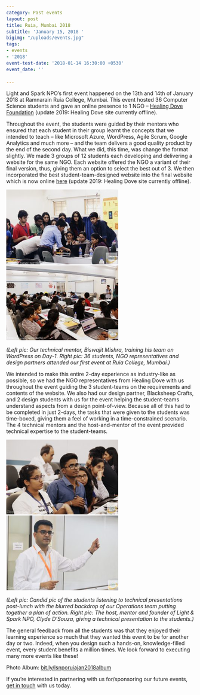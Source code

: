 ```yaml
---
category: Past events
layout: post
title: Ruia, Mumbai 2018
subtitle: 'January 15, 2018 '
bigimg: "/uploads/events.jpg"
tags:
- events
- '2018'
event-test-date: '2018-01-14 16:30:00 +0530'
event_date: ''

---
```

Light and Spark NPO’s first event happened on the 13th and 14th of January 2018 at Ramnarain Ruia College, Mumbai. This event hosted 36 Computer Science students and gave an online presence to 1 NGO – [Healing Dove Foundation](http://healingdovefoundation.org/) (update 2019: Healing Dove site currently offline).

Throughout the event, the students were guided by their mentors who ensured that each student in their group learnt the concepts that we intended to teach – like Microsoft Azure, WordPress, Agile Scrum, Google Analytics and much more – and the team delivers a good quality product by the end of the second day. What we did, this time, was change the format slightly. We made 3 groups of 12 students each developing and delivering a website for the same NGO. Each website offered the NGO a variant of their final version, thus, giving them an option to select the best out of 3. We then incorporated the best student-team-designed website into the final website which is now online [here](http://healingdovefoundation.org/) (update 2019: Healing Dove site currently offline).

![](/uploads/students3-300x200.jpg)![](/uploads/students2-300x200.jpg)

_(Left pic: Our technical mentor, Biswajit Mishra, training his team on WordPress on Day-1. Right pic: 36 students, NGO representatives and design partners attended our first event at Ruia College, Mumbai.)_

We intended to make this entire 2-day experience as industry-like as possible, so we had the NGO representatives from Healing Dove with us throughout the event guiding the 3 student-teams on the requirements and contents of the website. We also had our design partner, Blacksheep Crafts, and 2 design students with us for the event helping the student-teams understand aspects from a design point-of-view. Because all of this had to be completed in just 2-days, the tasks that were given to the students was time-boxed, giving them a feel of working in a time-constrained scenario. The 4 technical mentors and the host-and-mentor of the event provided technical expertise to the student-teams.

![](/uploads/students1-300x200.jpg)![](/uploads/clyded-300x200.jpg)

_(Left pic: Candid pic of the students listening to technical presentations post-lunch with the blurred backdrop of our Operations team putting together a plan of action. Right pic: The host, mentor and founder of Light & Spark NPO, Clyde D’Souza, giving a technical presentation to the students.)_

The general feedback from all the students was that they enjoyed their learning experience so much that they wanted this event to be for another day or two. Indeed, when you design such a hands-on, knowledge-filled event, every student benefits a million times. We look forward to executing many more events like these!

Photo Album: [bit.ly/lsnporuiajan2018album](http://bit.ly/lsnporuiajan2018album)

If you’re interested in partnering with us for/sponsoring our future events, [get in touch](/contact) with us today.
